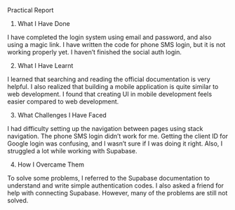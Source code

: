 Practical Report

1. What I Have Done

I have completed the login system using email and password, and also using a magic link. I have written the code for phone SMS login, but it is not working properly yet. I haven’t finished the social auth login.

2. What I Have Learnt

I learned that searching and reading the official documentation is very helpful. I also realized that building a mobile application is quite similar to web development. I found that creating UI in mobile development feels easier compared to web development.

3. What Challenges I Have Faced

I had difficulty setting up the navigation between pages using stack navigation. The phone SMS login didn’t work for me. Getting the client ID for Google login was confusing, and I wasn’t sure if I was doing it right. Also, I struggled a lot while working with Supabase.

4. How I Overcame Them

To solve some problems, I referred to the Supabase documentation to understand and write simple authentication codes. I also asked a friend for help with connecting Supabase. However, many of the problems are still not solved.